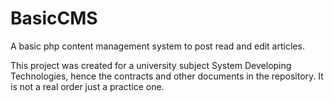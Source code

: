 # BasicCMS
A basic php content management system to post read and edit articles. 

This project was created for a university subject System Developing Technologies, hence the contracts and other documents in the repository. It is not a real order just a practice one. 
